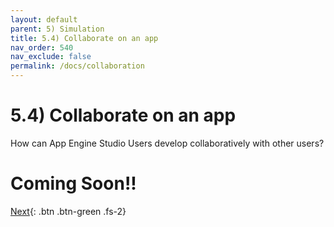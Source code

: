 ```yaml
---
layout: default
parent: 5) Simulation
title: 5.4) Collaborate on an app
nav_order: 540
nav_exclude: false
permalink: /docs/collaboration
---
```


# 5.4) Collaborate on an app

How can App Engine Studio Users develop collaboratively with other users?

# Coming Soon!!

[Next](/lab-aemc-utah/docs/references){: .btn .btn-green .fs-2}